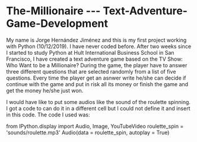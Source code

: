 # The-Millionaire --- Text-Adventure-Game-Development

My name is Jorge Hernández Jiménez and this is my first project working with Python (10/12/2019). I have never
coded before. After two weeks since I started to study Python at Hult International Business School
in San Francisco, I have created a text adventure game based on the TV Show: Who Want to be a Millionaire?
During the game, the player have to answer three different questions that are selected randomly from a list
of five questions. Every time the player get an asnwer write he/she can decide if continue with the game
and put in risk all its money or finish the game and get the money he/she just won.

I would have like to put some audios like the sound of the roulette spinning. I got a code to can do it in a 
different cell but I could not define it and insert in this code. The code I used was:

from IPython.display import Audio, Image, YouTubeVideo
roulette_spin = 'sounds/roulette.mp3'
Audio(data = roulette_spin, autoplay = True)
